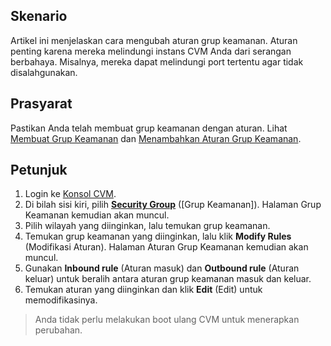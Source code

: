 ## Skenario
Artikel ini menjelaskan cara mengubah aturan grup keamanan. Aturan penting karena mereka melindungi instans CVM Anda dari serangan berbahaya. Misalnya, mereka dapat melindungi port tertentu agar tidak disalahgunakan.


## Prasyarat
Pastikan Anda telah membuat grup keamanan dengan aturan.
Lihat [Membuat Grup Keamanan](https://intl.cloud.tencent.com/document/product/213/34271) dan [Menambahkan Aturan Grup Keamanan](https://intl.cloud.tencent.com/document/product/213/34272).

## Petunjuk
1. Login ke [Konsol CVM](https://console.cloud.tencent.com/cvm/index).
2. Di bilah sisi kiri, pilih **[Security Group](https://console.cloud.tencent.com/cvm/securitygroup)** ([Grup Keamanan]). Halaman Grup Keamanan kemudian akan muncul.
3. Pilih wilayah yang diinginkan, lalu temukan grup keamanan.
4. Temukan grup keamanan yang diinginkan, lalu klik **Modify Rules** (Modifikasi Aturan). Halaman Aturan Grup Keamanan kemudian akan muncul.
5. Gunakan **Inbound rule** (Aturan masuk) dan **Outbound rule** (Aturan keluar) untuk beralih antara aturan grup keamanan masuk dan keluar.
6. Temukan aturan yang diinginkan dan klik **Edit** (Edit) untuk memodifikasinya.
> Anda tidak perlu melakukan boot ulang CVM untuk menerapkan perubahan.
>




